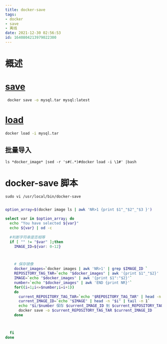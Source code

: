 ```yaml
---
title: docker-save
tags: 
- docker
- save
- 离线
date: 2021-12-30 02:56:53
id: 1640804213979022300
---
```

# 概述

#  [save](https://docs.docker.com/engine/reference/commandline/save/) 

```sh
 docker save -o mysql.tar mysql:latest
```

#  [load](https://docs.docker.com/engine/reference/commandline/load/) 

```sh
docker load -i mysql.tar
```

## 批量导入

```
ls *docker_image* |sed -r 's#(.*)#docker load -i \1#' |bash
```



# docker-save 脚本

```
sudo vi /usr/local/bin/docker-save
```

```sh

option_array=$(docker image ls | awk 'NR>1 {print $1"_"$2"_"$3 }')

select var in $option_array; do
  echo "You have selected ${var}"
  echo ${var} | od -c
  
  #判断字符串是否相等
  if [ "" != "$var" ];then
    IMAGE_ID=${var: 0-12}



    # 保存镜像
    docker_images=`docker images | awk 'NR>1' | grep $IMAGE_ID `
    REPOSITORY_TAG_TAR=`echo "$docker_images" | awk '{print $1"_"$2}' | sed 's/[\x2F]/./g' | awk '{print $1".docker_image.tar"}'`
    IMAGE=`echo "$docker_images" | awk '{print $1":"$2}'`
    number=`echo "$docker_images" | awk 'END {print NR}'`
    for((i=1;i<=$number;i=i+1))
    do
      current_REPOSITORY_TAG_TAR=`echo "$REPOSITORY_TAG_TAR" | head -n "$i" | tail -n 1`
      current_IMAGE_ID=`echo "$IMAGE" | head -n "$i" | tail -n 1`
      echo "$i/$number 保存 $current_IMAGE_ID 到 $current_REPOSITORY_TAG_TAR 中..."
      docker save -o $current_REPOSITORY_TAG_TAR $current_IMAGE_ID
    done



  fi 
done



```









